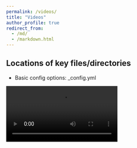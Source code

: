 ```yaml
---
permalink: /videos/
title: "Videos"
author_profile: true
redirect_from: 
  - /md/
  - /markdown.html
---
```


## Locations of key files/directories

* Basic config options: _config.yml

<video src="https://raw.githubusercontent.com/opioidsph/opioidsph.github.io/12fe0452365755922d98e111ac0b349dd3363b4c/images/anim1.mp4" controls="controls" style="max-width: 730px;">
</video>
